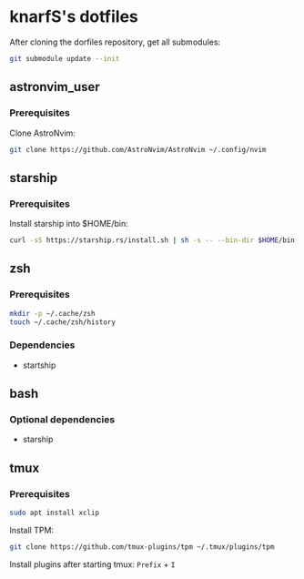 # knarfS's dotfiles

After cloning the dorfiles repository, get all submodules:

```bash
git submodule update --init
```

## astronvim_user

### Prerequisites

Clone AstroNvim:

```bash
git clone https://github.com/AstroNvim/AstroNvim ~/.config/nvim
```

## starship

### Prerequisites

Install starship into $HOME/bin:

```bash
curl -sS https://starship.rs/install.sh | sh -s -- --bin-dir $HOME/bin
```

## zsh

### Prerequisites

```bash
mkdir -p ~/.cache/zsh
touch ~/.cache/zsh/history
```

### Dependencies

* startship

## bash

### Optional dependencies

* starship

## tmux

### Prerequisites

```bash
sudo apt install xclip
```

Install TPM:

```bash
git clone https://github.com/tmux-plugins/tpm ~/.tmux/plugins/tpm
```

Install plugins after starting tmux: `Prefix` + `I`

